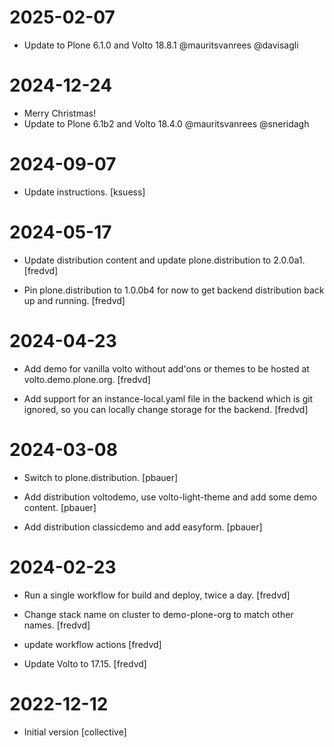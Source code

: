 # 2025-02-07

- Update to Plone 6.1.0 and Volto 18.8.1 @mauritsvanrees @davisagli

# 2024-12-24

- Merry Christmas!
- Update to Plone 6.1b2 and Volto 18.4.0 @mauritsvanrees @sneridagh

# 2024-09-07

- Update instructions. [ksuess]


# 2024-05-17

- Update distribution content and update plone.distribution to 2.0.0a1. [fredvd]

- Pin plone.distribution to 1.0.0b4 for now to get backend distribution back up and running. [fredvd]

# 2024-04-23

- Add demo for vanilla volto without add'ons or themes to be hosted at volto.demo.plone.org. [fredvd]

- Add support for an instance-local.yaml file in the backend which is git ignored, so you can locally change storage for the backend. [fredvd]

# 2024-03-08

- Switch to plone.distribution. [pbauer]

- Add distribution voltodemo, use volto-light-theme and add some demo content. [pbauer]

- Add distribution classicdemo and add easyform. [pbauer]

# 2024-02-23

- Run a single workflow for build and deploy, twice a day. [fredvd]

- Change stack name on cluster to demo-plone-org to match other names. [fredvd]

- update workflow actions [fredvd]

- Update Volto to 17.15. [fredvd]

# 2022-12-12

- Initial version [collective]

